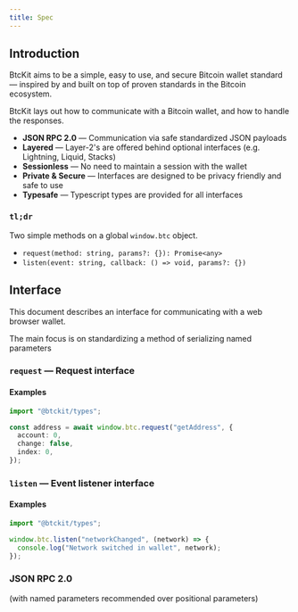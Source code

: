 ```yaml
---
title: Spec
---
```


## Introduction

BtcKit aims to be a simple, easy to use, and secure Bitcoin wallet standard — inspired by and built on top of proven standards in the Bitcoin ecosystem.

BtcKit lays out how to communicate with a Bitcoin wallet, and how to handle the responses.

- **JSON RPC 2.0** — Communication via safe standardized JSON payloads
- **Layered** — Layer-2's are offered behind optional interfaces (e.g. Lightning, Liquid, Stacks)
- **Sessionless** — No need to maintain a session with the wallet
- **Private & Secure** — Interfaces are designed to be privacy friendly and safe to use
- **Typesafe** — Typescript types are provided for all interfaces

### `tl;dr`

Two simple methods on a global `window.btc` object.

- `request(method: string, params?: {}): Promise<any>`
- `listen(event: string, callback: () => void, params?: {})`

## Interface

This document describes an interface for communicating with a web browser wallet.

The main focus is on standardizing a method of serializing named parameters

### `request` — Request interface

#### Examples

```ts
import "@btckit/types";

const address = await window.btc.request("getAddress", {
  account: 0,
  change: false,
  index: 0,
});
```

### `listen` — Event listener interface

#### Examples

```ts
import "@btckit/types";

window.btc.listen("networkChanged", (network) => {
  console.log("Network switched in wallet", network);
});
```

### JSON RPC 2.0

(with named parameters recommended over positional parameters)
